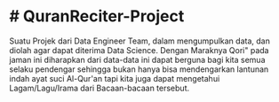 # # QuranReciter-Project

Suatu Projek dari Data Engineer Team, dalam mengumpulkan data, dan diolah agar dapat diterima Data Science. Dengan Maraknya Qori" pada jaman ini diharapkan dari data-data ini dapat berguna bagi kita semua selaku pendengar sehingga bukan hanya bisa mendengarkan lantunan indah ayat suci Al-Qur'an tapi kita juga dapat mengetahui Lagam/Lagu/Irama dari Bacaan-bacaan tersebut.
